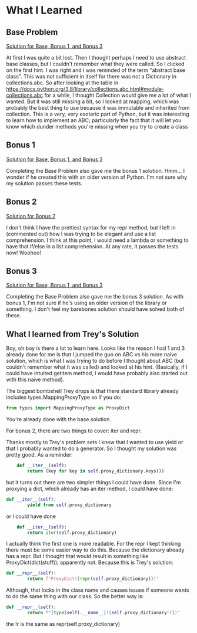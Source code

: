 # What I Learned

## Base Problem

[Solution for Base, Bonus 1, and Bonus 3](https://github.com/djotaku/pythonmorsels/blob/7c309633d722ab29ee89f2609dc5c00980767104/proxydict/proxydict.py)

At first I was quite a bit lost. Then I thought perhaps I need to use abstract base classes, but I couldn't remember what they were called. So I clicked on the first hint. I was right and I was reminded of the term "abstract base class". This was not sufficient in itself for there was not a Dictionary in collections.abc. So after looking at the table in https://docs.python.org/3.8/library/collections.abc.html#module-collections.abc for a while, I thought Collection would give me a lot of what I wanted. But it was still missing a bit, so I looked at mapping, which was probably the best thing to use because it was immutable and inherited from collection. This is a very, very esoteric part of Python, but it was interesting to learn how to implement an ABC; particularly the fact that it will let you know which dunder methods you're missing when you try to create a class

## Bonus 1

[Solution for Base, Bonus 1, and Bonus 3](https://github.com/djotaku/pythonmorsels/blob/7c309633d722ab29ee89f2609dc5c00980767104/proxydict/proxydict.py)

Completing the Base Problem also gave me the bonus 1 solution. Hmm... I wonder if he created this with an older version of Python. I'm not sure why my solution passes these tests.

## Bonus 2

[Solution for Bonus 2](https://github.com/djotaku/pythonmorsels/blob/d75bf1e79cea691095ed6c3c522583706f7b457b/proxydict/proxydict.py)

I don't think I have the prettiest syntax for my repr method, but I left in (commented out) how I was trying to be elegant and use a list comprehension. I think at this point, I would need a lambda or something to have that if/else in a list comprehension. At any rate, it passes the tests now! Woohoo!

## Bonus 3

[Solution for Base, Bonus 1, and Bonus 3](https://github.com/djotaku/pythonmorsels/blob/7c309633d722ab29ee89f2609dc5c00980767104/proxydict/proxydict.py)

Completing the Base Problem also gave me the bonus 3 solution. As with bonus 1, I'm not sure if he's using an older version of the library or something. I don't feel my barebones solution should have solved both of these. 

## What I learned from Trey's Solution

Boy, oh boy is there a lot to learn here. Looks like the reason I had 1 and 3 already done for me is that I jumped the gun on ABC vs his more naive solution, which is what I was trying to do before I thought about ABC (but couldn't remember what it was called) and looked at his hint. (Basically, if I could have intuited getitem method, I would have probably also started out with this naive method).

The biggest bombshell Trey drops is that there standard library already includes types.MappingProxyType so if you do:

```python
from types import MappingProxyType as ProxyDict
```

You're already done with the base solution. 

For bonus 2, there are two things to cover: iter and repr.

Thanks mostly to Trey's problem sets I knew that I wanted to use yield or that I probably wanted to do a generator. So I thought my solution was pretty good. As a reminder:

```python
    def __iter__(self):
        return (key for key in self.proxy_dictionary.keys())
``` 

but it turns out there are two simpler things I could have done. Since I'm proxying a dict, which already has an iter method, I could have done:

```python
def __iter__(self):
        yield from self.proxy_dictionary
```
or I could have done
```python
    def __iter__(self):
        return iter(self.proxy_dictionary)
``` 

I actually think the first one is more readable. For the repr I kept thinking there must be some easier way to do this. Because the dictionary already has a repr. But I thought that would result in something like ProxyDict(dict(stuff)); apparently not. Because this is Trey's solution:

```python
def __repr__(self):
        return f"ProxyDict({repr(self.proxy_dictionary)})"
```  
Although, that locks in the class name and causes issues if someone wants to do the same thing with our class. So the better way is:

```python
def __repr__(self):
        return f"{type(self).__name__}({self.proxy_dictionary!r})"
```

the !r is the same as repr(self.proxy_dictionary)